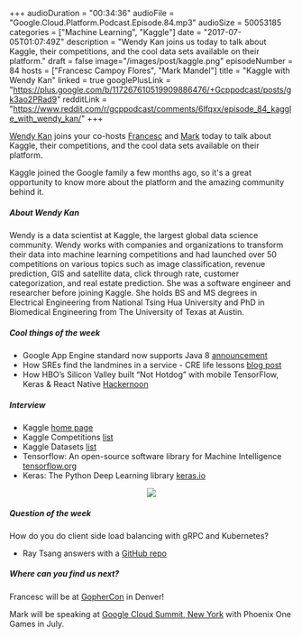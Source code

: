 +++
audioDuration = "00:34:36"
audioFile = "Google.Cloud.Platform.Podcast.Episode.84.mp3"
audioSize = 50053185
categories = ["Machine Learning", "Kaggle"]
date = "2017-07-05T01:07:49Z"
description = "Wendy Kan joins us today to talk about Kaggle, their competitions, and the cool data sets available on their platform."
draft = false
image="/images/post/kaggle.png"
episodeNumber = 84
hosts = ["Francesc Campoy Flores", "Mark Mandel"]
title = "Kaggle with Wendy Kan"
linked = true
googlePlusLink = "https://plus.google.com/b/117267610519909886476/+Gcppodcast/posts/gk3ao2PRad9"
redditLink = "https://www.reddit.com/r/gcppodcast/comments/6lfqxx/episode_84_kaggle_with_wendy_kan/"
+++

[Wendy Kan](https://twitter.com/wendykan) joins your co-hosts
[Francesc](https://twitter.com/francesc) and
[Mark](https://twitter.com/Neurotic) today to talk about Kaggle, their competitions,
and the cool data sets available on their platform.

Kaggle joined the Google family a few months ago, so it's a great opportunity to know more about
the platform and the amazing community behind it.

<!--more-->

##### About Wendy Kan

Wendy is a data scientist at Kaggle, the largest global data science community.
Wendy works with companies and organizations to transform their data into machine
learning competitions and had launched over 50 competitions on various topics such
as image classification, revenue prediction, GIS and satellite data, click through
rate, customer categorization, and real estate prediction. She was a software
engineer and researcher before joining Kaggle. She holds BS and MS degrees in
Electrical Engineering from National Tsing Hua University and PhD in Biomedical
Engineering from The University of Texas at Austin.

##### Cool things of the week

- Google App Engine standard now supports Java 8 [announcement](https://cloudplatform.googleblog.com/2017/06/Google-App-Engine-standard-now-supports-Java-8.html)
- How SREs find the landmines in a service - CRE life lessons [blog post](https://cloudplatform.googleblog.com/2017/06/how-SREs-find-the-landmines-in-a-service-CRE-life-lessons.html)
- How HBO’s Silicon Valley built “Not Hotdog” with mobile TensorFlow, Keras & React Native [Hackernoon](https://hackernoon.com/how-hbos-silicon-valley-built-not-hotdog-with-mobile-tensorflow-keras-react-native-ef03260747f3)

##### Interview

- Kaggle [home page](https://www.kaggle.com/)
- Kaggle Competitions [list](https://www.kaggle.com/competitions)
- Kaggle Datasets [list](https://www.kaggle.com/datasets)
- Tensorflow: An open-source software library for Machine Intelligence [tensorflow.org](https://www.tensorflow.org/)
- Keras: The Python Deep Learning library [keras.io](https://keras.io/)

<div style="text-align: center">
  <a href="https://www.kaggle.com/"><img src="/images/post/kaggle.png" style="margin: auto;"></a>
</div>

##### Question of the week

How do you do client side load balancing with gRPC and Kubernetes?

- Ray Tsang answers with a [GitHub repo](https://github.com/saturnism/grpc-java-demos/tree/master/kubernetes-lb-example)

##### Where can you find us next?

Francesc will be at [GopherCon](https://www.gophercon.com/) in Denver!

Mark will be speaking at [Google Cloud Summit, New York](https://cloudplatformonline.com/summit-NewYork-2017.html) with Phoenix One Games in July.
